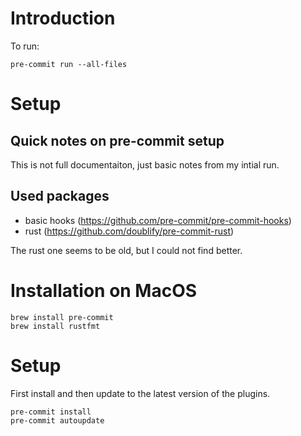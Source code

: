 # Introduction

To run:
```
pre-commit run --all-files
```

# Setup

## Quick notes on pre-commit setup

This is not full documentaiton, just basic notes from my intial run.

## Used packages

- basic hooks (https://github.com/pre-commit/pre-commit-hooks)
- rust (https://github.com/doublify/pre-commit-rust)

The rust one seems to be old, but I could not find better.


# Installation on MacOS

```
brew install pre-commit
brew install rustfmt
```

# Setup

First install and then update to the latest version of the plugins.

```
pre-commit install
pre-commit autoupdate
```
